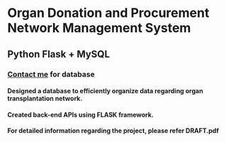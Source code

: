 # Organ Donation and Procurement Network Management System 
## Python Flask + MySQL
### [Contact me](mailto:vidhey.bhogadi2003@gmail.com) for database
#### Designed a database to efficiently organize data regarding organ transplantation network.
#### Created back-end APIs using FLASK framework.
#### For detailed information regarding the project, please refer DRAFT.pdf
